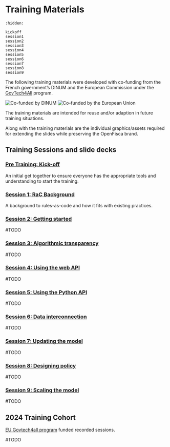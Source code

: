 # <i icon-name="book"></i> Training Materials

```{toctree}
:hidden:

kickoff
session1
session2
session3
session4
session5
session6
session7
session8
session9
```

The following training materials were developed with co-funding from the French government’s DINUM and the European Commission under the [GovTech4All](https://interoperable-europe.ec.europa.eu/collection/govtechconnect/govtech4all) program.

<div class="cofunders">
  <img src="/_static/img/DINUM_2020_RVB.png" alt="Co-funded by DINUM" />
  <img src="/_static/img/eu_co_funded_en.png" alt="Co-funded by the European Union" />
</div>


The training materials are intended for reuse and/or adaption in future training situations.

Along with the training materials are the individual graphics/assets required for extending the slides while preserving the OpenFisca brand.


## Training Sessions and slide decks

### [Pre Training: Kick-off](./kickoff.md)
An initial get together to ensure everyone has the appropriate tools and understanding to start the training.

### [Session 1: RaC Background](./session1.md)
A background to rules-as-code and how it fits with existing practices.

### [Session 2: Getting started](./session2.md)
#TODO

### [Session 3: Algorithmic transparency​](./session3.md)
#TODO

### [Session 4: Using the web API​](./session4.md)
#TODO

### [Session 5: Using the Python API​](./session5.md)
#TODO

### [Session 6: Data interconnection​​](./session6.md)
#TODO

### [Session 7: Updating the model​​](./session7.md)
#TODO

### [Session 8: Designing policy​​​](./session8.md)
#TODO

### [Session 9: Scaling the model​​​​](./session9.md)
#TODO


## 2024 Training Cohort

<a href="https://interoperable-europe.ec.europa.eu/collection/govtechconnect/govtech4all">EU Govtech4all program</a> funded recorded sessions.

#TODO